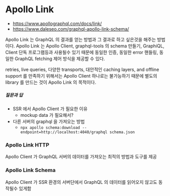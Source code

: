 # Apollo Link
* https://www.apollographql.com/docs/link/
* https://www.daleseo.com/graphql-apollo-link-schema/

Apollo Link 는 GraphQL 의 결과를 얻는 방법과 그 결과로 하고 싶은것을 해주는 방법이다.
Apollo Link 는 Apollo Client, graphql-tools 의 schema 만들기, GraphiQL, Client 단독 프로그램등과 사용될수 있기 때문에 동일한 인증, 동일한 error 핸들링, 동일한 GraphQL fetching 제어 방식을 제공할 수 있다.

retries, live queries, 다양한 transports, 대안적인 caching layers, and offline support 를 만족하기 위해서는 Apollo Client 하나로는 불가능하기 때문에 별도의 library 를 만드는 것이 Apollo Link 의 목적이다.

##### 질문과 답
* SSR 에서 Apollo Client 가 필요한 이유
  * mockup data 가 필요해서?
* 다른 서버의 graphql 을 가져오는 방법
  * `npx apollo schema:download --endpoint=http://localhost:4040/graphql schema.json`

### Apollo Link HTTP
Apollo Client 가 GraphQL 서버의 데이터를 가져오는 최적의 방법과 도구를 제공

### Apollo Link Schema
Apollo Client 가 SSR 환경의 서버단에서 GraphQL 의 데이터를 읽어오지 않고도 동작될수 있게함

